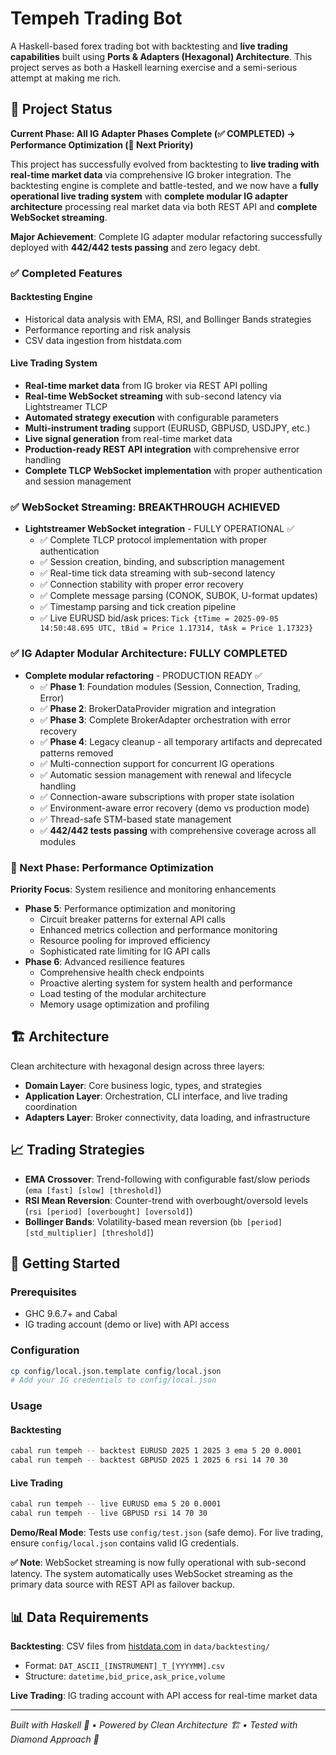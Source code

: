 # Tempeh Trading Bot

A Haskell-based forex trading bot with backtesting and **live trading capabilities** built using **Ports & Adapters (Hexagonal) Architecture**. This project serves as both a Haskell learning exercise and a semi-serious attempt at making me rich.

## 🚧 Project Status

**Current Phase: All IG Adapter Phases Complete (✅ COMPLETED) → Performance Optimization (🎯 Next Priority)**

This project has successfully evolved from backtesting to **live trading with real-time market data** via comprehensive IG broker integration. The backtesting engine is complete and battle-tested, and we now have a **fully operational live trading system** with **complete modular IG adapter architecture** processing real market data via both REST API and **complete WebSocket streaming**.

**Major Achievement**: Complete IG adapter modular refactoring successfully deployed with **442/442 tests passing** and zero legacy debt.

### ✅ Completed Features

#### Backtesting Engine
- Historical data analysis with EMA, RSI, and Bollinger Bands strategies
- Performance reporting and risk analysis
- CSV data ingestion from histdata.com

#### Live Trading System  
- **Real-time market data** from IG broker via REST API polling
- **Real-time WebSocket streaming** with sub-second latency via Lightstreamer TLCP
- **Automated strategy execution** with configurable parameters
- **Multi-instrument trading** support (EURUSD, GBPUSD, USDJPY, etc.)
- **Live signal generation** from real-time market data
- **Production-ready REST API integration** with comprehensive error handling
- **Complete TLCP WebSocket implementation** with proper authentication and session management

### ✅ WebSocket Streaming: BREAKTHROUGH ACHIEVED
- **Lightstreamer WebSocket integration** - FULLY OPERATIONAL ✅
  - ✅ Complete TLCP protocol implementation with proper authentication
  - ✅ Session creation, binding, and subscription management  
  - ✅ Real-time tick data streaming with sub-second latency
  - ✅ Connection stability with proper error recovery
  - ✅ Complete message parsing (CONOK, SUBOK, U-format updates)
  - ✅ Timestamp parsing and tick creation pipeline
  - ✅ Live EURUSD bid/ask prices: `Tick {tTime = 2025-09-05 14:50:48.695 UTC, tBid = Price 1.17314, tAsk = Price 1.17323}`

### ✅ IG Adapter Modular Architecture: FULLY COMPLETED
- **Complete modular refactoring** - PRODUCTION READY ✅
  - ✅ **Phase 1**: Foundation modules (Session, Connection, Trading, Error)
  - ✅ **Phase 2**: BrokerDataProvider migration and integration
  - ✅ **Phase 3**: Complete BrokerAdapter orchestration with error recovery
  - ✅ **Phase 4**: Legacy cleanup - all temporary artifacts and deprecated patterns removed
  - ✅ Multi-connection support for concurrent IG operations
  - ✅ Automatic session management with renewal and lifecycle handling
  - ✅ Connection-aware subscriptions with proper state isolation
  - ✅ Environment-aware error recovery (demo vs production mode)
  - ✅ Thread-safe STM-based state management
  - ✅ **442/442 tests passing** with comprehensive coverage across all modules

### 🎯 Next Phase: Performance Optimization
**Priority Focus**: System resilience and monitoring enhancements
- **Phase 5**: Performance optimization and monitoring
  - Circuit breaker patterns for external API calls
  - Enhanced metrics collection and performance monitoring
  - Resource pooling for improved efficiency
  - Sophisticated rate limiting for IG API calls
- **Phase 6**: Advanced resilience features
  - Comprehensive health check endpoints
  - Proactive alerting system for system health and performance
  - Load testing of the modular architecture
  - Memory usage optimization and profiling

## 🏗️ Architecture

Clean architecture with hexagonal design across three layers:

- **Domain Layer**: Core business logic, types, and strategies
- **Application Layer**: Orchestration, CLI interface, and live trading coordination  
- **Adapters Layer**: Broker connectivity, data loading, and infrastructure

## 📈 Trading Strategies

- **EMA Crossover**: Trend-following with configurable fast/slow periods (`ema [fast] [slow] [threshold]`)
- **RSI Mean Reversion**: Counter-trend with overbought/oversold levels (`rsi [period] [overbought] [oversold]`)
- **Bollinger Bands**: Volatility-based mean reversion (`bb [period] [std_multiplier] [threshold]`)

## 🚀 Getting Started

### Prerequisites
- GHC 9.6.7+ and Cabal
- IG trading account (demo or live) with API access

### Configuration
```bash
cp config/local.json.template config/local.json
# Add your IG credentials to config/local.json
```

### Usage

#### Backtesting
```bash
cabal run tempeh -- backtest EURUSD 2025 1 2025 3 ema 5 20 0.0001
cabal run tempeh -- backtest GBPUSD 2025 1 2025 6 rsi 14 70 30
```

#### Live Trading
```bash
cabal run tempeh -- live EURUSD ema 5 20 0.0001
cabal run tempeh -- live GBPUSD rsi 14 70 30
```

**Demo/Real Mode**: Tests use `config/test.json` (safe demo). For live trading, ensure `config/local.json` contains valid IG credentials.

**✅ Note**: WebSocket streaming is now fully operational with sub-second latency. The system automatically uses WebSocket streaming as the primary data source with REST API as failover backup.

## 📊 Data Requirements

**Backtesting**: CSV files from [histdata.com](https://www.histdata.com/) in `data/backtesting/`
- Format: `DAT_ASCII_[INSTRUMENT]_T_[YYYYMM].csv`
- Structure: `datetime,bid_price,ask_price,volume`

**Live Trading**: IG trading account with API access for real-time market data

---

*Built with Haskell 🎯 • Powered by Clean Architecture 🏗️ • Tested with Diamond Approach 💎*
